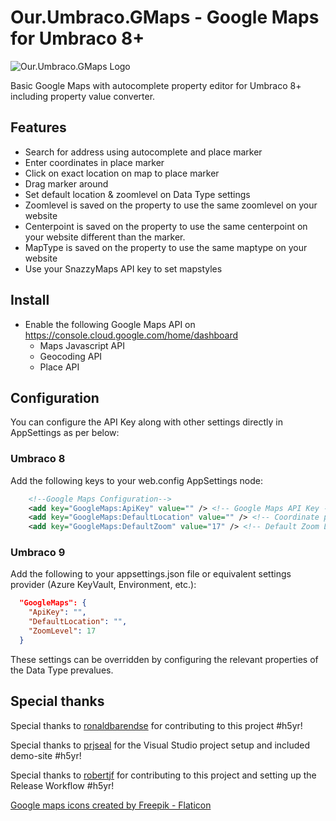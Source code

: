 # Our.Umbraco.GMaps - Google Maps for Umbraco 8+

![Our.Umbraco.GMaps Logo](https://raw.githubusercontent.com/ArnoldV/Our.Umbraco.GMaps/master/icon.png)

Basic Google Maps with autocomplete property editor for Umbraco 8+ including property value converter.

## Features
- Search for address using autocomplete and place marker
- Enter coordinates in place marker
- Click on exact location on map to place marker
- Drag marker around
- Set default location & zoomlevel on Data Type settings
- Zoomlevel is saved on the property to use the same zoomlevel on your website
- Centerpoint is saved on the property to use the same centerpoint on your website different than the marker.
- MapType is saved on the property to use the same maptype on your website
- Use your SnazzyMaps API key to set mapstyles

## Install

- Enable the following Google Maps API on https://console.cloud.google.com/home/dashboard
  - Maps Javascript API
  - Geocoding API
  - Place API
   
## Configuration
You can configure the API Key along with other settings directly in AppSettings as per below:

### Umbraco 8
Add the following keys to your web.config AppSettings node:

```xml
	<!--Google Maps Configuration-->
	<add key="GoogleMaps:ApiKey" value="" /> <!-- Google Maps API Key -->
	<add key="GoogleMaps:DefaultLocation" value="" /> <!-- Coordinate pair in the format lat,lng -->
	<add key="GoogleMaps:DefaultZoom" value="17" /> <!-- Default Zoom Level for the Maps Property Editor. -->
```

### Umbraco 9
Add the following to your appsettings.json file or equivalent settings provider (Azure KeyVault, Environment, etc.):

```json
  "GoogleMaps": {
    "ApiKey": "",
    "DefaultLocation": "",
    "ZoomLevel": 17
  }
```

These settings can be overridden by configuring the relevant properties of the Data Type prevalues.

## Special thanks
Special thanks to [ronaldbarendse](https://github.com/ronaldbarendse) for contributing to this project #h5yr!

Special thanks to [prjseal](https://github.com/prjseal) for the Visual Studio project setup and included demo-site #h5yr!

Special thanks to [robertjf](https://github.com/robertjf) for contributing to this project and setting up the Release Workflow #h5yr!

<a href="https://www.flaticon.com/free-icons/google-maps" title="google maps icons">Google maps icons created by Freepik - Flaticon</a>